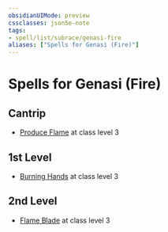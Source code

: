 ```yaml
---
obsidianUIMode: preview
cssclasses: json5e-note
tags:
- spell/list/subrace/genasi-fire
aliases: ["Spells for Genasi (Fire)"]
---
```

# Spells for Genasi (Fire)

## Cantrip

- [Produce Flame](produce-flame "PHB") at class level 3

## 1st Level

- [Burning Hands](burning-hands "PHB") at class level 3

## 2nd Level

- [Flame Blade](flame-blade "PHB") at class level 3